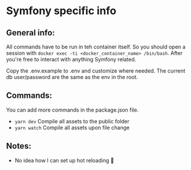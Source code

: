 # Symfony specific info

## General info:
All commands have to be run in teh container itself. So you should open a session with `docker exec -ti <docker_container_name> /bin/bash`.
After you're free to interact with anything Symfony related.

Copy the .env.example to .env and customize where needed. The current db user/password are the same as the env in the root.

## Commands:
You can add more commands in the package.json file.
- `yarn dev` Compile all assets to the public folder
- `yarn watch` Compile all assets upon file change

## Notes:
- No idea how I can set up hot reloading :shrug: